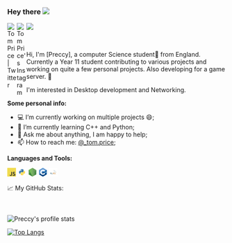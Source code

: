 ### Hey there <img src="https://media.giphy.com/media/hvRJCLFzcasrR4ia7z/giphy.gif" width="25px">

<a href="https://twitter.com/Preccyhvh">
  <img align="left" alt="Tom Price | Twitter" width="22px" src="https://cdn.jsdelivr.net/npm/simple-icons@v3/icons/twitter.svg" />
</a>
<a href="https://www.instagram.com/_tom.price/">
  <img align="left" alt="Tom Price's Instagram" width="22px" src="https://cdn.jsdelivr.net/npm/simple-icons@v3/icons/instagram.svg" />
</a>


![](https://visitor-badge.glitch.me/badge?page_id=preccy.preccy)

<br />

Hi, I'm [Preccy], a computer Science student🚀 from England. 
Currently a Year 11 student contributing to various projects and working on quite a few personal projects. Also developing for a game server. 🌟

I'm interested in Desktop development and Networking.

  
**Some personal info:**

- 💻 I’m currently working on multiple projects :smile:;
- 🌱 I’m currently learning C++ and Python; 
- 💬 Ask me about anything, I am happy to help;
- 📫 How to reach me: [@_tom.price](https://www.instagram.com/_tom.price/);

**Languages and Tools:**  

<code><img height="20" src="https://raw.githubusercontent.com/github/explore/80688e429a7d4ef2fca1e82350fe8e3517d3494d/topics/javascript/javascript.png"></code>
<code><img height="20" src="https://raw.githubusercontent.com/github/explore/80688e429a7d4ef2fca1e82350fe8e3517d3494d/topics/python/python.png"></code>
<code><img height="20" src="https://raw.githubusercontent.com/github/explore/80688e429a7d4ef2fca1e82350fe8e3517d3494d/topics/nodejs/nodejs.png"></code>
<code><img height="20" src="https://raw.githubusercontent.com/github/explore/80688e429a7d4ef2fca1e82350fe8e3517d3494d/topics/cpp/cpp.png"></code>
<code><img height="20" src="https://raw.githubusercontent.com/github/explore/80688e429a7d4ef2fca1e82350fe8e3517d3494d/topics/mysql/mysql.png"></code>


<summary>📈 My GitHub Stats: </summary>
<br>
<br>
<p align="left"> <img align="left" alt="Preccy's profile stats" src="https://github-readme-stats.vercel.app/api?username=preccy&show_icons=true&theme=gotham" alt="preccy" />

<br>
  
  [![Top Langs](https://github-readme-stats.vercel.app/api/top-langs/?username=preccy&layout=compact)](https://github.com/preccy/github-readme-stats)
